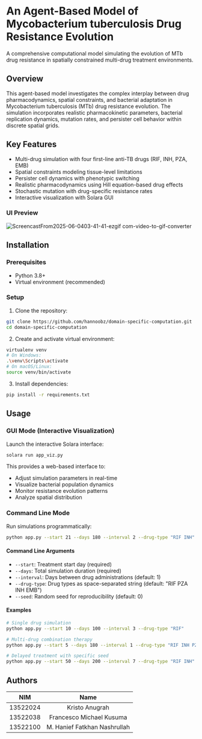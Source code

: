 # An Agent-Based Model of Mycobacterium tuberculosis Drug Resistance Evolution

A comprehensive computational model simulating the evolution of MTb drug resistance in spatially constrained multi-drug treatment environments.

## Overview

This agent-based model investigates the complex interplay between drug pharmacodynamics, spatial constraints, and bacterial adaptation in Mycobacterium tuberculosis (MTb) drug resistance evolution. The simulation incorporates realistic pharmacokinetic parameters, bacterial replication dynamics, mutation rates, and persister cell behavior within discrete spatial grids.

## Key Features

- Multi-drug simulation with four first-line anti-TB drugs (RIF, INH, PZA, EMB)
- Spatial constraints modeling tissue-level limitations
- Persister cell dynamics with phenotypic switching
- Realistic pharmacodynamics using Hill equation-based drug effects
- Stochastic mutation with drug-specific resistance rates
- Interactive visualization with Solara GUI

### UI Preview
![ScreencastFrom2025-06-0403-41-41-ezgif com-video-to-gif-converter](https://github.com/user-attachments/assets/e7ba9366-6710-4aff-a9a4-51a6587fede6)


## Installation

### Prerequisites

- Python 3.8+
- Virtual environment (recommended)

### Setup

1. Clone the repository:
```bash
git clone https://github.com/hannoobz/domain-specific-computation.git
cd domain-specific-computation
```

2. Create and activate virtual environment:
```bash
virtualenv venv
# On Windows:
.\venv\Scripts\activate
# On macOS/Linux:
source venv/bin/activate
```

3. Install dependencies:
```bash
pip install -r requirements.txt
```

## Usage

### GUI Mode (Interactive Visualization)

Launch the interactive Solara interface:
```bash
solara run app_viz.py
```

This provides a web-based interface to:
- Adjust simulation parameters in real-time
- Visualize bacterial population dynamics
- Monitor resistance evolution patterns
- Analyze spatial distribution

### Command Line Mode

Run simulations programmatically:
```bash
python app.py --start 21 --days 180 --interval 2 --drug-type "RIF INH"
```

#### Command Line Arguments

- `--start`: Treatment start day (required)
- `--days`: Total simulation duration (required)
- `--interval`: Days between drug administrations (default: 1)
- `--drug-type`: Drug types as space-separated string (default: "RIF PZA INH EMB")
- `--seed`: Random seed for reproducibility (default: 0)

#### Examples

```bash
# Single drug simulation
python app.py --start 10 --days 100 --interval 3 --drug-type "RIF"

# Multi-drug combination therapy
python app.py --start 5 --days 180 --interval 1 --drug-type "RIF INH PZA EMB"

# Delayed treatment with specific seed
python app.py --start 50 --days 200 --interval 7 --drug-type "RIF INH" --seed 42
```

## Authors

| **NIM**  |           **Name**             |
| :------: | :--------------------------:   |
| 13522024 |        Kristo Anugrah          |
| 13522038 |    Francesco Michael Kusuma    |
| 13522100 |  M. Hanief Fatkhan Nashrullah  |
